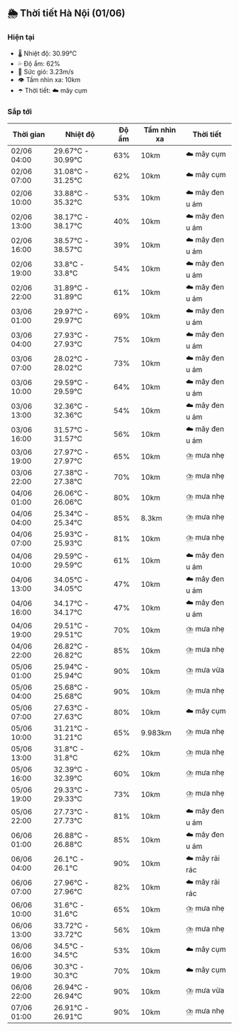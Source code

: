 ## 🌦️ Thời tiết Hà Nội (01/06)

### Hiện tại

- 🌡️ Nhiệt độ: 30.99℃
- 💦 Độ ẩm: 62%
- 💨 Sức gió: 3.23m/s
- 👁️ Tầm nhìn xa: 10km
- ☂️ Thời tiết: ☁️ mây cụm

### Sắp tới

| Thời gian | Nhiệt độ | Độ ẩm | Tầm nhìn xa | Thời tiết |
| --- | --- | --- | --- | --- |
| 02/06 04:00 | 29.67℃ - 30.99℃ | 63% | 10km | ☁️ mây cụm |
| 02/06 07:00 | 31.08℃ - 31.25℃ | 62% | 10km | ☁️ mây cụm |
| 02/06 10:00 | 33.88℃ - 35.32℃ | 53% | 10km | ☁️ mây đen u ám |
| 02/06 13:00 | 38.17℃ - 38.17℃ | 40% | 10km | ☁️ mây đen u ám |
| 02/06 16:00 | 38.57℃ - 38.57℃ | 39% | 10km | ☁️ mây đen u ám |
| 02/06 19:00 | 33.8℃ - 33.8℃ | 54% | 10km | ☁️ mây đen u ám |
| 02/06 22:00 | 31.89℃ - 31.89℃ | 61% | 10km | ☁️ mây đen u ám |
| 03/06 01:00 | 29.97℃ - 29.97℃ | 69% | 10km | ☁️ mây đen u ám |
| 03/06 04:00 | 27.93℃ - 27.93℃ | 75% | 10km | ☁️ mây đen u ám |
| 03/06 07:00 | 28.02℃ - 28.02℃ | 73% | 10km | ☁️ mây đen u ám |
| 03/06 10:00 | 29.59℃ - 29.59℃ | 64% | 10km | ☁️ mây đen u ám |
| 03/06 13:00 | 32.36℃ - 32.36℃ | 54% | 10km | ☁️ mây đen u ám |
| 03/06 16:00 | 31.57℃ - 31.57℃ | 56% | 10km | ☁️ mây đen u ám |
| 03/06 19:00 | 27.97℃ - 27.97℃ | 65% | 10km | ⛈️ mưa nhẹ |
| 03/06 22:00 | 27.38℃ - 27.38℃ | 70% | 10km | ⛈️ mưa nhẹ |
| 04/06 01:00 | 26.06℃ - 26.06℃ | 80% | 10km | ⛈️ mưa nhẹ |
| 04/06 04:00 | 25.34℃ - 25.34℃ | 85% | 8.3km | ⛈️ mưa nhẹ |
| 04/06 07:00 | 25.93℃ - 25.93℃ | 81% | 10km | ⛈️ mưa nhẹ |
| 04/06 10:00 | 29.59℃ - 29.59℃ | 61% | 10km | ☁️ mây đen u ám |
| 04/06 13:00 | 34.05℃ - 34.05℃ | 47% | 10km | ☁️ mây đen u ám |
| 04/06 16:00 | 34.17℃ - 34.17℃ | 47% | 10km | ☁️ mây đen u ám |
| 04/06 19:00 | 29.51℃ - 29.51℃ | 70% | 10km | ⛈️ mưa nhẹ |
| 04/06 22:00 | 26.82℃ - 26.82℃ | 85% | 10km | ⛈️ mưa nhẹ |
| 05/06 01:00 | 25.94℃ - 25.94℃ | 90% | 10km | ⛈️ mưa vừa |
| 05/06 04:00 | 25.68℃ - 25.68℃ | 90% | 10km | ⛈️ mưa nhẹ |
| 05/06 07:00 | 27.63℃ - 27.63℃ | 80% | 10km | ☁️ mây cụm |
| 05/06 10:00 | 31.21℃ - 31.21℃ | 65% | 9.983km | ⛈️ mưa nhẹ |
| 05/06 13:00 | 31.8℃ - 31.8℃ | 62% | 10km | ⛈️ mưa nhẹ |
| 05/06 16:00 | 32.39℃ - 32.39℃ | 60% | 10km | ⛈️ mưa nhẹ |
| 05/06 19:00 | 29.33℃ - 29.33℃ | 73% | 10km | ⛈️ mưa nhẹ |
| 05/06 22:00 | 27.73℃ - 27.73℃ | 81% | 10km | ☁️ mây đen u ám |
| 06/06 01:00 | 26.88℃ - 26.88℃ | 85% | 10km | ☁️ mây đen u ám |
| 06/06 04:00 | 26.1℃ - 26.1℃ | 90% | 10km | ☁️ mây rải rác |
| 06/06 07:00 | 27.96℃ - 27.96℃ | 82% | 10km | ☁️ mây rải rác |
| 06/06 10:00 | 31.6℃ - 31.6℃ | 65% | 10km | ⛈️ mưa nhẹ |
| 06/06 13:00 | 33.72℃ - 33.72℃ | 56% | 10km | ⛈️ mưa nhẹ |
| 06/06 16:00 | 34.5℃ - 34.5℃ | 53% | 10km | ☁️ mây cụm |
| 06/06 19:00 | 30.3℃ - 30.3℃ | 70% | 10km | ☁️ mây cụm |
| 06/06 22:00 | 26.94℃ - 26.94℃ | 90% | 10km | ⛈️ mưa vừa |
| 07/06 01:00 | 26.91℃ - 26.91℃ | 90% | 10km | ⛈️ mưa nhẹ |
